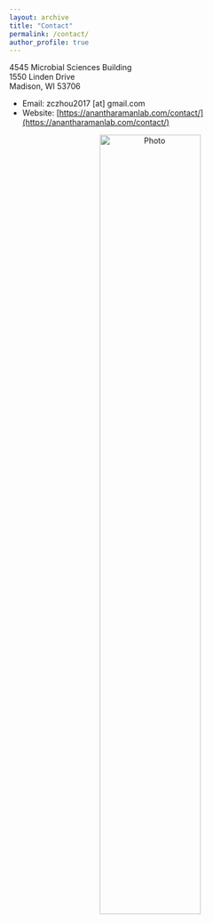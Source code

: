 ```yaml
---
layout: archive
title: "Contact"
permalink: /contact/
author_profile: true
---
```

4545 Microbial Sciences Building <br>
1550 Linden Drive <br>
Madison, WI 53706 <br>

* Email: zczhou2017 [at] gmail.com <br>
* Website: [https://anantharamanlab.com/contact/](https://anantharamanlab.com/contact/)

<p align="center">
  <img src="https://github.com/ChaoLab/ChaoLab.github.io/blob/master/images/Google_map_screencut.jpg?raw=true" alt="Photo" width="60%"/> 
</p>


